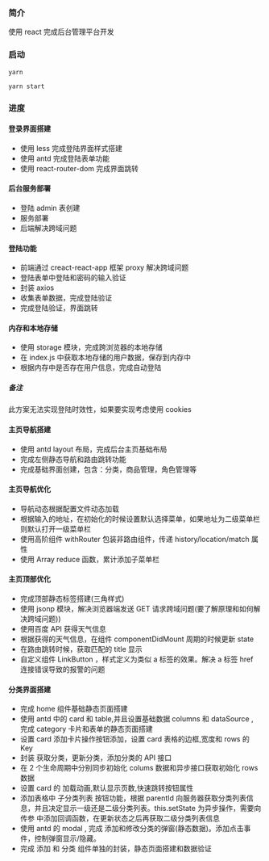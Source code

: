 ### 简介

使用 react 完成后台管理平台开发

### 启动

```shell
yarn

yarn start
```

### 进度

#### 登录界面搭建

- 使用 less 完成登陆界面样式搭建
- 使用 antd 完成登陆表单功能
- 使用 react-router-dom 完成界面跳转

#### 后台服务部署

- 登陆 admin 表创建
- 服务部署
- 后端解决跨域问题

#### 登陆功能

- 前端通过 creact-react-app 框架 proxy 解决跨域问题
- 登陆表单中登陆和密码的输入验证
- 封装 axios
- 收集表单数据，完成登陆验证
- 完成登陆验证，界面跳转

#### 内存和本地存储

- 使用 storage 模块，完成跨浏览器的本地存储
- 在 index.js 中获取本地存储的用户数据，保存到内存中
- 根据内存中是否存在用户信息，完成自动登陆

##### 备注

此方案无法实现登陆时效性，如果要实现考虑使用 cookies

#### 主页导航搭建

- 使用 antd layout 布局，完成后台主页基础布局
- 完成左侧静态导航和路由跳转功能
- 完成基础界面创建，包含：分类，商品管理，角色管理等

#### 主页导航优化

- 导航动态根据配置文件动态加载
- 根据输入的地址，在初始化的时候设置默认选择菜单，如果地址为二级菜单栏则默认打开一级菜单栏
- 使用高阶组件 withRouter 包装非路由组件，传递 history/location/match 属性
- 使用 Array reduce 函数，累计添加子菜单栏

#### 主页顶部优化

- 完成顶部静态标签搭建(三角样式)
- 使用 jsonp 模块，解决浏览器端发送 GET 请求跨域问题(要了解原理和如何解决跨域问题))
- 使用百度 API 获得天气信息
- 根据获得的天气信息，在组件 componentDidMount 周期的时候更新 state
- 在路由跳转时候，获取匹配的 title 显示
- 自定义组件 LinkButton ，样式定义为类似 a 标签的效果。解决 a 标签 href 连接错误导致的报警的问题

#### 分类界面搭建

- 完成 home 组件基础静态页面搭建
- 使用 antd 中的 card 和 table,并且设置基础数据 columns 和 dataSource , 完成 category 卡片和表单的静态页面搭建
- 设置 card 添加卡片操作按钮添加，设置 card 表格的边框,宽度和 rows 的 Key
- 封装 获取分类，更新分类，添加分类的 API 接口
- 在 2 个生命周期中分别同步初始化 colums 数据和异步接口获取初始化 rows 数据
- 设置 card 的 加载动画,默认显示页数,快速跳转按钮属性
- 添加表格中 子分类列表 按钮功能，根据 parentId 向服务器获取分类列表信息，并且决定显示一级还是二级分类列表。this.setState 为异步操作，需要向 传参 中添加回调函数，在更新状态之后再获取二级分类列表信息
- 使用 antd 的 modal , 完成 添加和修改分类的弹窗(静态数据)。添加点击事件，控制弹窗显示/隐藏。
- 完成 添加 和 分类 组件单独的封装，静态页面搭建和数据验证
